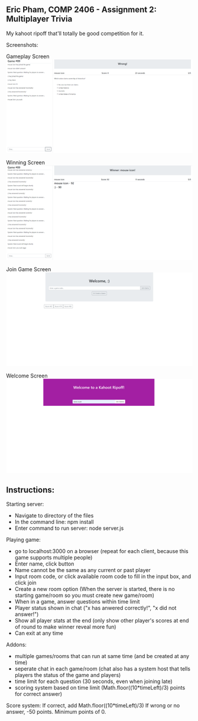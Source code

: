 Eric Pham, COMP 2406 - Assignment 2: Multiplayer Trivia
----------------------------
My kahoot ripoff that'll totally be good competition for it.

Screenshots:

Gameplay Screen
![gameplay](/images/triviaGameplay.png)

Winning Screen
![winner](/images/triviaWinner.png)

Join Game Screen
![joining](/images/triviaSign.png)

Welcome Screen
![welcome](/images/triviaMenu.png)

Instructions:
-------------
Starting server:
- Navigate to directory of the files
- In the command line: npm install
- Enter command to run server: node server.js

Playing game:
- go to localhost:3000 on a browser (repeat for each client, because this game supports multiple people)
- Enter name, click button
- Name cannot be the same as any current or past player
- Input room code, or click available room code to fill in the input box, and click join
- Create a new room option (When the server is started, there is no starting game/room so you must create new game/room)
- When in a game, answer questions within time limit
- Player status shown in chat ("x has anwered correctly!", "x did not answer!")
- Show all player stats at the end (only show other player's scores at end of round to make winner reveal more fun)
- Can exit at any time

Addons:
- multiple games/rooms that can run at same time (and be created at any time)
- seperate chat in each game/room (chat also has a system host that tells players the status of the game and players)
- time limit for each question (30 seconds, even when joining late)
- scoring system based on time limit (Math.floor((10*timeLeft)/3) points for correct answer)

Score system:
If correct, add Math.floor((10*timeLeft)/3)
If wrong or no answer, -50 points. Minimum points of 0.
